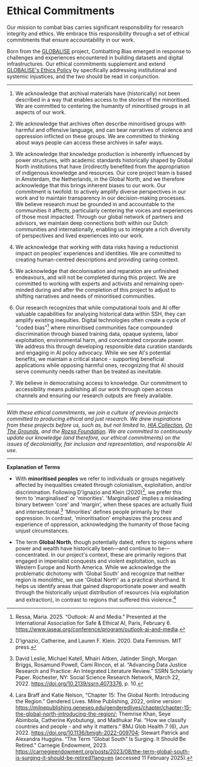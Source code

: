 # Ethical Commitments

Our mission to combat bias carries significant responsibility for research integrity and ethics. We embrace this responsibility through a set of ethical commitments that ensure accountability in our work.

Born from the [GLOBALISE](https://globalise.huygens.knaw.nl/) project, Combatting Bias emerged in response to challenges and experiences encountered in building datasets and digital infrastructures. Our ethical commitments supplement and extend [GLOBALISE's Ethics Policy](https://docs.globalise.huygens.knaw.nl/ethics/policy/) by specifically addressing institutional and systemic injustices, and the two should be read in conjunction.
 
 ---

1. We acknowledge that archival materials have (historically) not been described in a way that enables access to the stories of the minoritised. We are committed to centering the humanity of minoritised groups in all aspects of our work. 

2. We acknowledge that archives often describe minoritised groups with harmful and offensive language, and can bear narratives of violence and oppression inflicted on these groups. We are committed to thinking about ways people can access these archives in safer ways. 

3. We acknowledge that knowledge production is inherently influenced by power structures, with academic standards historically shaped by Global North institutions that have (in)directly benefited from the appropriation of indigenous knowledge and resources. Our core project team is based in Amsterdam, the Netherlands, in the Global North, and we therefore acknowledge that this brings inherent biases to our work. Our commitment is twofold: to actively amplify diverse perspectives in our work and to maintain transparency in our decision-making processes. We believe research must be grounded in and accountable to the communities it affects, particularly centering the voices and experiences of those most impacted. Through our global network of partners and advisors, we maintain deep connections both within our Dutch communities and internationally, enabling us to integrate a rich diversity of perspectives and lived experiences into our work.

4. We acknowledge that working with data risks having a reductionist impact on peoples’ experiences and identities. We are committed to creating human-centred descriptions and providing caring context. 

5. We acknowledge that decolonisation and reparation are unfinished endeavours, and will not be completed during this project. We are committed to working with experts and activists and remaining open-minded during and after the completion of this project to adjust to shifting narratives and needs of minoritised communities. 

6. Our research recognizes that while computational tools and AI offer valuable capabilities for analysing historical data within SSH, they can amplify existing inequities. Digital technologies often create a cycle of "coded bias"[^1] where minoritised communities face compounded discrimination through biased training data, opaque systems, labor exploitation, environmental harm, and concentrated corporate power. We address this through developing responsible data curation standards and engaging in AI policy advocacy. While we see AI's potential benefits, we maintain a critical stance - supporting beneficial applications while opposing harmful ones, recognizing that AI should serve community needs rather than be treated as inevitable.

7. We believe in democratising access to knowledge. Our commitment to accessibility means publishing all our work through open access channels and ensuring our research outputs are freely available. 

---

_With these ethical commitments, we join a culture of previous projects committed to producing ethical and just research. We drew inspirations from these projects before us, such as, but not limited to, [HIA Collection](https://jaapkunst.org/about/#curator), [On The Grounds](https://onthesegrounds.org/s/OTG/page/ethical-commitments), and the [Rozsa Foundation](https://www.rozsafoundation.com/ai-commitments-and-guidelines). We are committed to continuously update our knowledge (and therefore, our ethical commitments) on the issues of decoloniality, fair inclusion and representation, and responsible AI use._

---

**Explanation of Terms**

- With **minoritised peoples** we refer to individuals or groups negatively affected by inequalities created through colonialism, exploitation, and/or discrimination. Following D'Ignazio and Klein (2020)[^2], we prefer this term to 'marginalised' or 'minorities'. 'Marginalised' implies a misleading binary between 'core' and 'margin', when these spaces are actually fluid and intersectional.[^3] 'Minorities' defines people primarily by their oppression. In contrast, 'minoritisation' emphasizes the process and experience of oppression, acknowledging the humanity of those facing unjust circumstances.

- The term **Global North**, though potentially dated, refers to regions where power and wealth have historically been—and continue to be—concentrated. In our project's context, these are primarily regions that engaged in imperialist conquests and violent exploitation, such as Western Europe and North America. While we acknowledge the problematic dichotomy with 'Global South' and recognize that neither region is monolithic, we use 'Global North' as a practical shorthand. It helps us identify areas that gained disproportionate power and wealth through the historically unjust distribution of resources (via exploitation and extraction), in contrast to regions that suffered this violence.[^4]


[^1]: Ressa, Maria. 2025. “Outlook: AI and Media.” Presented at the International Association for Safe & Ethical AI, Paris, February 6. https://www.iaseai.org/conference/program/outlook-ai-and-media.

[^2]: D’ignazio, Catherine, and Lauren F. Klein. 2020. Data Feminism. MIT press.

[^3]: David Leslie, Michael Katell, Mhairi Aitken, Jatinder Singh, Morgan Briggs, Rosamund Powell, Cami Rincon, et al. “Advancing Data Justice Research and Practice: An Integrated Literature Review.” SSRN Scholarly Paper. Rochester, NY: Social Science Research Network, March 22, 2022. https://doi.org/10.2139/ssrn.4073376, p. 10.

[^4]: Lara Braff and Katie Nelson, “Chapter 15: The Global North: Introducing the Region.” Gendered Lives. Milne Publishing, 2022, online version: https://milnepublishing.geneseo.edu/genderedlives/chapter/chapter-15-the-global-north-introducing-the-region/; Themrise Khan, Seye Abimbola, Catherine Kyobutungi, and Madhukar Pai. “How we classify countries and people - and why it matters.” BMJ Glob Health 7 (6), Jun 2022. https://doi.org/10.1136/bmjgh-2022-009704; Stewart Patrick and Alexandra Huggins. “The Term “Global South” Is Surging. It Should Be Retired.” Carnegie Endowment, 2023. https://carnegieendowment.org/posts/2023/08/the-term-global-south-is-surging-it-should-be-retired?lang=en (accessed 11 February 2025). 
